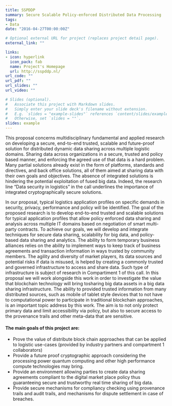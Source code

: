 ```yaml
---
title: SSPDDP
summary: Secure Scalable Policy-enforced Distributed Data Processing
tags:
- Data
date: "2016-04-27T00:00:00Z"

# Optional external URL for project (replaces project detail page).
external_link: ""

links:
- icon: hyperlink
  icon_pack: fab
  name: Project's Homepage
  url: http://sspddp.nl/
url_code: ""
url_pdf: ""
url_slides: ""
url_video: ""

# Slides (optional).
#   Associate this project with Markdown slides.
#   Simply enter your slide deck's filename without extension.
#   E.g. `slides = "example-slides"` references `content/slides/example-slides.md`.
#   Otherwise, set `slides = ""`.
slides: example
---
```


This proposal concerns multidisciplinary fundamental and applied research on developing a secure, end-to-end trusted, scalable and future-proof solution for distributed dynamic data sharing across multiple logistic domains. Sharing data across organizations in a secure, trusted and policy based manner, and enforcing the agreed use of that data is a hard problem. Many partial solutions already exist in the form of platforms, standards and directives, and back office solutions, all of them aimed at sharing data with their own goals and objectives. The absence of integrated solutions is hindering the potential exploitation of fused big data. Indeed, the research line “Data security in logistics” in the call underlines the importance of integrated cryptographically secure solutions.

In our proposal, typical logistics application profiles on specific demands in security, privacy, performance and policy will be identified. The goal of the proposed research is to develop end-to-end trusted and scalable solutions for typical application profiles that allow policy enforced data sharing and analysis across multiple IT domains based on negotiation of smart multi-party contracts. To achieve our goals, we will develop and integrate techniques for secure data sharing, scalability for big data, and policy-based data sharing and analytics. The ability to form temporary business alliances relies on the ability to implement ways to keep track of business agreements and transaction information in ways trusted by community members. The agility and diversity of market players, its data sources and potential risks if data is misused, is helped by creating a commonly trusted and governed infrastructure to access and share data. Such type of infrastructure is subject of research in Compartiment 1 of this call. In this proposal we will work alongside this work in order to investigate the value that blockchain technology will bring tosharing big data assets in a big data sharing infrastructure. The ability to provided trusted information from many distributed sources, such as mobile of tablet style devices that to not have to computational power to participate in traditional blockchain approaches, is an important topic address by this work. The aim is to not only protect primary data and limit accessibility via policy, but also to secure access to the provenance trails and other meta-data that are sensitive.

#### The main goals of this project are:

* Prove the value of distribute block chain approaches that can be applied to logistic use-cases (provided by industry partners and compartment 1 collaborators)
* Provide a future proof cryptographic approach considering the processing power quantum computing and other high performance compute technologies may bring.
* Provide an environment allowing parties to create data sharing agreements compliant to the digital market place policy thus guaranteeing secure and trustworthy real time sharing of big data.
* Provide secure mechanisms for compliancy checking using provenance trails and audit trails, and mechanisms for dispute settlement in case of breaches.
